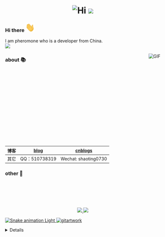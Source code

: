 <h1 align="center">
  <img src="https://emojis.slackmojis.com/emojis/images/1588866973/8934/hellokittydance.gif?1588866973" alt="Hi" width="42" />
  <a href="https://blog.sunguoqi.com/">
    <img src="https://readme-typing-svg.herokuapp.com/?lines=今天又是996的一天！！！&center=true&size=27" />
  </a>
</h1>


### Hi there <img src="https://raw.githubusercontent.com/ABSphreak/ABSphreak/master/gifs/Hi.gif" width="30px" height="30px"/>
I am pheromone who is a developer from China. <br/> ![](https://moe-counter.glitch.me/get/@:pheromone??theme=asoul)


<img align="right" alt="GIF" src="https://media.giphy.com/media/ZDTbix65Me1YDNLDF3/giphy.gif" height="300" />
<!-- https://media.giphy.com/media/SWoSkN6DxTszqIKEqv/giphy.gif -->

### about 📚  
| 博客 | [blog](https://zhoushaoting.com/ ) | [cnblogs](https://www.cnblogs.com/shaoting/) |
| -----| ---- | ---- |
| 其它 | QQ：510738319 | Wechat: shaoting0730 |



### other 🌱
<br/>
<br/>
<br/>
<br/>
<br/>

<div align="center">
  <a href="https://github.com/pheromone">
  <img height="180em" src="https://github-readme-stats-eight-theta.vercel.app/api?username=pheromone&show_icons=true&include_all_commits=true&count_private=true&text_color=000&icon_color=fff&bg_color=0,52fa5a,4dfcff,c64dff&theme=graywhite"/>
  <img height="180em" src="https://github-readme-stats-eight-theta.vercel.app/api/top-langs/?username=pheromone&layout=compact&langs_count=7&text_color=000&icon_color=fff&bg_color=0,52fa5a,4dfcff,c64dff&theme=graywhite"/>
</div>
  

![Snake animation Light](https://github.com/pheromone/pheromone/blob/snake/github-contribution-grid-snake-light.svg) 
![gitartwork](https://github.com/pheromone/pheromone/blob/main/gitartwork.svg)

      
<details>

<summary>💖 Other</summary>

##     [ 俄罗斯方块 ]( https://boyan01.github.io/flutter-tetris/#/ )    <br/>
##     [ 速听《三体》]( https://www.youtube.com/watch?v=QO25QnboJG0&list=PLUm1zvJ4-ufdtpMfD800oTw2hB5ghwabA&index=2&t=0s )    <br/>
##     [ 速听《最后一个地球人》]( https://www.youtube.com/watch?v=81ulM0cvTKw )    <br/>
##     [《切尔诺贝利》]( http://v.qq.com/detail/i/ix6w4wausx518m8.html?ptag=10523 )    <br/>
##     [ 纪妖 ]( https://www.cbaigui.com/ )    <br/>
##     [ 无用的网站 ]( https://theuselessweb.com/ )    <br/>
##     [ 全历史 ]( https://www.allhistory.com )    <br/>
##     [ 逗比拯救世界 ]( http://www.dbbqb.com )    <br/>
##     [ 此人不存在 ]( https://thispersondoesnotexist.com/ )    <br/>
##     [ 网页小游戏 ]( https://xingye.me/game/index.php )    <br/>
##     [ flutter 弹球 ]( https://pinball.flutter.dev/ )    <br/>

</details>


